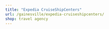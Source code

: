 ```yaml
---
title: "Expedia CruiseShipCenters"
url: /gainesville/expedia-cruiseshipcenters/
shop: travel agency
---
```

